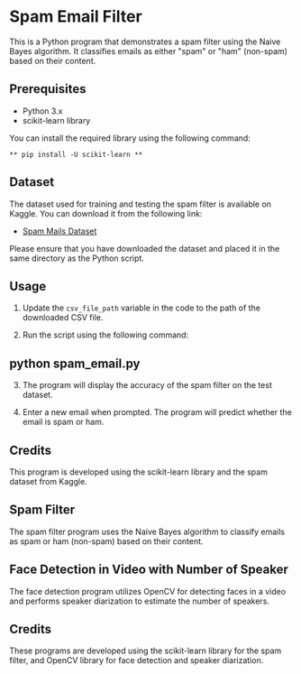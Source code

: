 
# Spam Email Filter

This is a Python program that demonstrates a spam filter using the Naive Bayes algorithm. It classifies emails as either "spam" or "ham" (non-spam) based on their content.

## Prerequisites

- Python 3.x
- scikit-learn library

You can install the required library using the following command:


    ** pip install -U scikit-learn **
## Dataset

The dataset used for training and testing the spam filter is available on Kaggle. You can download it from the following link:

- [Spam Mails Dataset](https://www.kaggle.com/datasets/venky73/spam-mails-dataset?resource=download)

Please ensure that you have downloaded the dataset and placed it in the same directory as the Python script.

## Usage

1. Update the `csv_file_path` variable in the code to the path of the downloaded CSV file.

2. Run the script using the following command:

## python spam_email.py


3. The program will display the accuracy of the spam filter on the test dataset.

4. Enter a new email when prompted. The program will predict whether the email is spam or ham.

## Credits

This program is developed using the scikit-learn library and the spam dataset from Kaggle.



## Spam Filter

The spam filter program uses the Naive Bayes algorithm to classify emails as spam or ham (non-spam) based on their content.

## Face Detection in Video with Number of Speaker

The face detection program utilizes OpenCV for detecting faces in a video and performs speaker diarization to estimate the number of speakers.




## Credits

These programs are developed using the scikit-learn library for the spam filter, and OpenCV library for face detection and speaker diarization.
